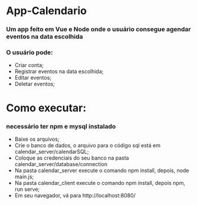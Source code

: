 # App-Calendario

### Um app feito em Vue e Node onde o usuário consegue agendar eventos na data escolhida

### O usuário pode: 

- Criar conta;
- Registrar eventos na data escolhida;
- Editar eventos;
- Deletar eventos;

# Como executar:

### necessário ter npm e mysql instalado

- Baixe os arquivos;
- Crie o banco de dados, o arquivo para o código sql está em calendar_server/calendarSQL;
- Coloque as credenciais do seu banco na pasta calendar_server/database/connection
- Na pasta calendar_server execute o comando npm install, depois, node main.js;
- Na pasta calendar_client execute o comando npm install, depois npm, run serve;
- Em seu navegador, vá para  http://localhost:8080/
